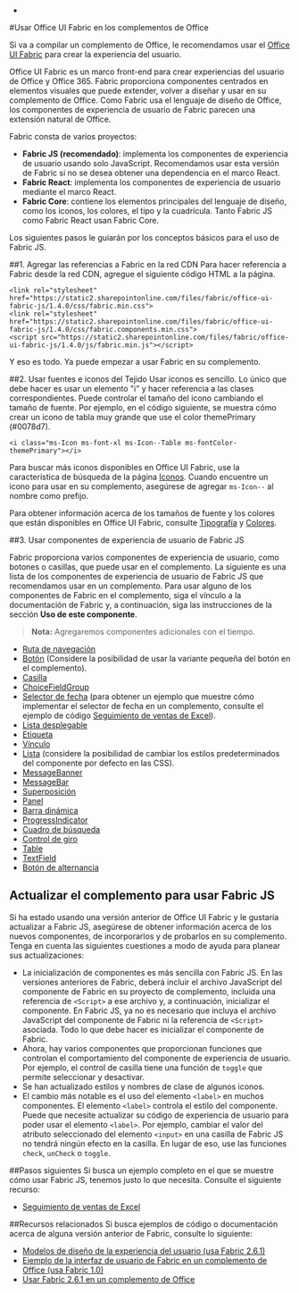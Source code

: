 -
#<a name="use-office-ui-fabric-in-office-add-ins"></a>Usar Office UI Fabric en los complementos de Office

Si va a compilar un complemento de Office, le recomendamos usar el [Office UI Fabric](https://dev.office.com/fabric) para crear la experiencia del usuario. 

Office UI Fabric es un marco front-end para crear experiencias del usuario de Office y Office 365. Fabric proporciona componentes centrados en elementos visuales que puede extender, volver a diseñar y usar en su complemento de Office. Como Fabric usa el lenguaje de diseño de Office, los componentes de experiencia de usuario de Fabric parecen una extensión natural de Office.

Fabric consta de varios proyectos:

- **Fabric JS (recomendado)**: implementa los componentes de experiencia de usuario usando solo JavaScript. Recomendamos usar esta versión de Fabric si no se desea obtener una dependencia en el marco React.  
- **Fabric React**: implementa los componentes de experiencia de usuario mediante el marco React.
- **Fabric Core**: contiene los elementos principales del lenguaje de diseño, como los iconos, los colores, el tipo y la cuadrícula. Tanto Fabric JS como Fabric React usan Fabric Core. 

Los siguientes pasos le guiarán por los conceptos básicos para el uso de Fabric JS.  

##<a name="1-add-the-fabric-cdn-references"></a>1. Agregar las referencias a Fabric en la red CDN
Para hacer referencia a Fabric desde la red CDN, agregue el siguiente código HTML a la página.

    <link rel="stylesheet" href="https://static2.sharepointonline.com/files/fabric/office-ui-fabric-js/1.4.0/css/fabric.min.css">
    <link rel="stylesheet" href="https://static2.sharepointonline.com/files/fabric/office-ui-fabric-js/1.4.0/css/fabric.components.min.css">
    <script src="https://static2.sharepointonline.com/files/fabric/office-ui-fabric-js/1.4.0/js/fabric.min.js"></script>

Y eso es todo. Ya puede empezar a usar Fabric en su complemento. 

##<a name="2-use-fabric-icons-and-fonts"></a>2. Usar fuentes e iconos del Tejido
Usar iconos es sencillo. Lo único que debe hacer es usar un elemento "i" y hacer referencia a las clases correspondientes. Puede controlar el tamaño del icono cambiando el tamaño de fuente. Por ejemplo, en el código siguiente, se muestra cómo crear un icono de tabla muy grande que use el color themePrimary (#0078d7). 
   
    <i class="ms-Icon ms-font-xl ms-Icon--Table ms-fontColor-themePrimary"></i>

Para buscar más iconos disponibles en Office UI Fabric, use la característica de búsqueda de la página [Iconos](https://dev.office.com/fabric#/styles/icons). Cuando encuentre un icono para usar en su complemento, asegúrese de agregar `ms-Icon--` al nombre como prefijo. 

Para obtener información acerca de los tamaños de fuente y los colores que están disponibles en Office UI Fabric, consulte [Tipografía](https://dev.office.com/fabric#/styles/typography) y [Colores](https://dev.office.com/fabric#/styles/colors).

##<a name="3-use-fabric-js-ux-components"></a>3. Usar componentes de experiencia de usuario de Fabric JS

Fabric proporciona varios componentes de experiencia de usuario, como botones o casillas, que puede usar en el complemento. La siguiente es una lista de los componentes de experiencia de usuario de Fabric JS que recomendamos usar en un complemento. Para usar alguno de los componentes de Fabric en el complemento, siga el vínculo a la documentación de Fabric y, a continuación, siga las instrucciones de la sección **Uso de este componente**.

> **Nota:** Agregaremos componentes adicionales con el tiempo. 

- [Ruta de navegación](https://dev.office.com/fabric-js/Components/Breadcrumb/Breadcrumb.html)
- [Botón](https://dev.office.com/fabric-js/Components/Button/Button.html) (Considere la posibilidad de usar la variante pequeña del botón en el complemento).
- [Casilla](https://dev.office.com/fabric-js/Components/CheckBox/CheckBox.html)
- [ChoiceFieldGroup](https://dev.office.com/fabric-js/Components/ChoiceFieldGroup/ChoiceFieldGroup.html)
- [Selector de fecha](https://dev.office.com/fabric-js/Components/DatePicker/DatePicker.html) (para obtener un ejemplo que muestre cómo implementar el selector de fecha en un complemento, consulte el ejemplo de código [Seguimiento de ventas de Excel](https://github.com/OfficeDev/Excel-Add-in-JavaScript-SalesTracker)).
- [Lista desplegable](https://dev.office.com/fabric-js/Components/Dropdown/Dropdown.html)
- [Etiqueta](https://dev.office.com/fabric-js/Components/Label/Label.html)
- [Vínculo](https://dev.office.com/fabric-js/Components/Link/Link.html)
- [Lista](https://dev.office.com/fabric-js/Components/List/List.html) (considere la posibilidad de cambiar los estilos predeterminados del componente por defecto en las CSS).
- [MessageBanner](https://dev.office.com/fabric-js/Components/MessageBanner/MessageBanner.html)
- [MessageBar](https://dev.office.com/fabric-js/Components/MessageBar/MessageBar.html)
- [Superposición](https://dev.office.com/fabric-js/Components/Overlay/Overlay.html)
- [Panel](https://dev.office.com/fabric-js/Components/Panel/Panel.html)
- [Barra dinámica](https://dev.office.com/fabric-js/Components/Pivot/Pivot.html)
- [ProgressIndicator](https://dev.office.com/fabric-js/Components/ProgressIndicator/ProgressIndicator.html)
- [Cuadro de búsqueda](https://dev.office.com/fabric-js/Components/SearchBox/SearchBox.html)
- [Control de giro](https://dev.office.com/fabric-js/Components/Spinner/Spinner.html)
- [Table](https://dev.office.com/fabric-js/Components/Table/Table.html)
- [TextField](https://dev.office.com/fabric-js/Components/TextField/TextField.html)
- [Botón de alternancia](https://dev.office.com/fabric-js/Components/Toggle/Toggle.html)
   
## <a name="updating-your-add-in-to-use-fabric-js"></a>Actualizar el complemento para usar Fabric JS
Si ha estado usando una versión anterior de Office UI Fabric y le gustaría actualizar a Fabric JS, asegúrese de obtener información acerca de los nuevos componentes, de incorporarlos y de probarlos en su complemento. Tenga en cuenta las siguientes cuestiones a modo de ayuda para planear sus actualizaciones:

- La inicialización de componentes es más sencilla con Fabric JS. En las versiones anteriores de Fabric, deberá incluir el archivo JavaScript del componente de Fabric en su proyecto de complemento, incluida una referencia de `<Script>` a ese archivo y, a continuación, inicializar el componente. En Fabric JS, ya no es necesario que incluya el archivo JavaScript del componente de Fabric ni la referencia de `<Script>` asociada. Todo lo que debe hacer es inicializar el componente de Fabric.   
- Ahora, hay varios componentes que proporcionan funciones que controlan el comportamiento del componente de experiencia de usuario. Por ejemplo, el control de casilla tiene una función de `toggle` que permite seleccionar y desactivar. 
- Se han actualizado estilos y nombres de clase de algunos iconos.
- El cambio más notable es el uso del elemento `<label>` en muchos componentes. El elemento `<label>` controla el estilo del componente. Puede que necesite actualizar su código de experiencia de usuario para poder usar el elemento `<label>`. Por ejemplo, cambiar el valor del atributo seleccionado del elemento `<input>` en una casilla de Fabric JS no tendrá ningún efecto en la casilla. En lugar de eso, use las funciones `check`, `unCheck` o `toggle`.   

##<a name="next-steps"></a>Pasos siguientes
Si busca un ejemplo completo en el que se muestre cómo usar Fabric JS, tenemos justo lo que necesita. Consulte el siguiente recurso:

- [Seguimiento de ventas de Excel](https://github.com/OfficeDev/Excel-Add-in-JavaScript-SalesTracker) 

##<a name="related-resources"></a>Recursos relacionados
Si busca ejemplos de código o documentación acerca de alguna versión anterior de Fabric, consulte lo siguiente:

- [Modelos de diseño de la experiencia del usuario (usa Fabric 2.6.1)](https://github.com/OfficeDev/Office-Add-in-UX-Design-Patterns-Code) 
- [Ejemplo de la interfaz de usuario de Fabric en un complemento de Office (usa Fabric 1.0)](https://github.com/OfficeDev/Office-Add-in-Fabric-UI-Sample) 
- [Usar Fabric 2.6.1 en un complemento de Office](https://dev.office.com/docs/add-ins/design/ui-elements/using-office-ui-fabric)
 

